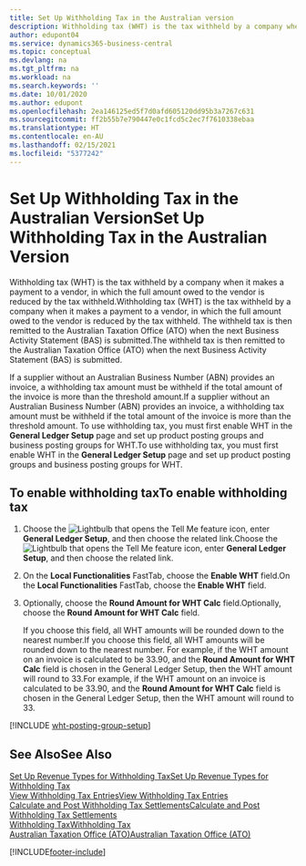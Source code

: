 ```yaml
---
title: Set Up Withholding Tax in the Australian version
description: Withholding tax (WHT) is the tax withheld by a company when it makes a payment to a vendor, in which the full amount owed to the vendor is reduced by the tax withheld in the Australian version. The withheld tax is then remitted to the Australian Taxation Office (ATO) when the next Business Activity Statement (BAS) is submitted.
author: edupont04
ms.service: dynamics365-business-central
ms.topic: conceptual
ms.devlang: na
ms.tgt_pltfrm: na
ms.workload: na
ms.search.keywords: ''
ms.date: 10/01/2020
ms.author: edupont
ms.openlocfilehash: 2ea146125ed5f7d0afd605120dd95b3a7267c631
ms.sourcegitcommit: ff2b55b7e790447e0c1fcd5c2ec7f7610338ebaa
ms.translationtype: HT
ms.contentlocale: en-AU
ms.lasthandoff: 02/15/2021
ms.locfileid: "5377242"
---
```

# <a name="set-up-withholding-tax-in-the-australian-version"></a><span data-ttu-id="a8d03-104">Set Up Withholding Tax in the Australian Version</span><span class="sxs-lookup"><span data-stu-id="a8d03-104">Set Up Withholding Tax in the Australian Version</span></span>

<span data-ttu-id="a8d03-105">Withholding tax (WHT) is the tax withheld by a company when it makes a payment to a vendor, in which the full amount owed to the vendor is reduced by the tax withheld.</span><span class="sxs-lookup"><span data-stu-id="a8d03-105">Withholding tax (WHT) is the tax withheld by a company when it makes a payment to a vendor, in which the full amount owed to the vendor is reduced by the tax withheld.</span></span> <span data-ttu-id="a8d03-106">The withheld tax is then remitted to the Australian Taxation Office (ATO) when the next Business Activity Statement (BAS) is submitted.</span><span class="sxs-lookup"><span data-stu-id="a8d03-106">The withheld tax is then remitted to the Australian Taxation Office (ATO) when the next Business Activity Statement (BAS) is submitted.</span></span>  

<span data-ttu-id="a8d03-107">If a supplier without an Australian Business Number (ABN) provides an invoice, a withholding tax amount must be withheld if the total amount of the invoice is more than the threshold amount.</span><span class="sxs-lookup"><span data-stu-id="a8d03-107">If a supplier without an Australian Business Number (ABN) provides an invoice, a withholding tax amount must be withheld if the total amount of the invoice is more than the threshold amount.</span></span> <span data-ttu-id="a8d03-108">To use withholding tax, you must first enable WHT in the **General Ledger Setup** page and set up product posting groups and business posting groups for WHT.</span><span class="sxs-lookup"><span data-stu-id="a8d03-108">To use withholding tax, you must first enable WHT in the **General Ledger Setup** page and set up product posting groups and business posting groups for WHT.</span></span>  

## <a name="to-enable-withholding-tax"></a><span data-ttu-id="a8d03-109">To enable withholding tax</span><span class="sxs-lookup"><span data-stu-id="a8d03-109">To enable withholding tax</span></span>

1. <span data-ttu-id="a8d03-110">Choose the ![Lightbulb that opens the Tell Me feature](../../media/ui-search/search_small.png "Tell me what you want to do") icon, enter **General Ledger Setup**, and then choose the related link.</span><span class="sxs-lookup"><span data-stu-id="a8d03-110">Choose the ![Lightbulb that opens the Tell Me feature](../../media/ui-search/search_small.png "Tell me what you want to do") icon, enter **General Ledger Setup**, and then choose the related link.</span></span>  

2. <span data-ttu-id="a8d03-111">On the **Local Functionalities** FastTab, choose the **Enable WHT** field.</span><span class="sxs-lookup"><span data-stu-id="a8d03-111">On the **Local Functionalities** FastTab, choose the **Enable WHT** field.</span></span>  

3. <span data-ttu-id="a8d03-112">Optionally, choose the **Round Amount for WHT Calc** field.</span><span class="sxs-lookup"><span data-stu-id="a8d03-112">Optionally, choose the **Round Amount for WHT Calc** field.</span></span>

    <span data-ttu-id="a8d03-113">If you choose this field, all WHT amounts will be rounded down to the nearest number.</span><span class="sxs-lookup"><span data-stu-id="a8d03-113">If you choose this field, all WHT amounts will be rounded down to the nearest number.</span></span> <span data-ttu-id="a8d03-114">For example, if the WHT amount on an invoice is calculated to be 33.90, and the **Round Amount for WHT Calc** field is chosen in the General Ledger Setup, then the WHT amount will round to 33.</span><span class="sxs-lookup"><span data-stu-id="a8d03-114">For example, if the WHT amount on an invoice is calculated to be 33.90, and the **Round Amount for WHT Calc** field is chosen in the General Ledger Setup, then the WHT amount will round to 33.</span></span>

[!INCLUDE [wht-posting-group-setup](../includes/AUNZ/wht-posting-group-setup.md)]

## <a name="see-also"></a><span data-ttu-id="a8d03-115">See Also</span><span class="sxs-lookup"><span data-stu-id="a8d03-115">See Also</span></span>

[<span data-ttu-id="a8d03-116">Set Up Revenue Types for Withholding Tax</span><span class="sxs-lookup"><span data-stu-id="a8d03-116">Set Up Revenue Types for Withholding Tax</span></span>](how-to-set-up-revenue-types-for-withholding-tax.md)  
[<span data-ttu-id="a8d03-117">View Withholding Tax Entries</span><span class="sxs-lookup"><span data-stu-id="a8d03-117">View Withholding Tax Entries</span></span>](how-to-view-withholding-tax-entries.md)  
[<span data-ttu-id="a8d03-118">Calculate and Post Withholding Tax Settlements</span><span class="sxs-lookup"><span data-stu-id="a8d03-118">Calculate and Post Withholding Tax Settlements</span></span>](how-to-calculate-and-post-withholding-tax-settlements.md)  
[<span data-ttu-id="a8d03-119">Withholding Tax</span><span class="sxs-lookup"><span data-stu-id="a8d03-119">Withholding Tax</span></span>](withholding-tax.md)  
[<span data-ttu-id="a8d03-120">Australian Taxation Office (ATO)</span><span class="sxs-lookup"><span data-stu-id="a8d03-120">Australian Taxation Office (ATO)</span></span>](https://www.ato.gov.au/)  


[!INCLUDE[footer-include](../../includes/footer-banner.md)]